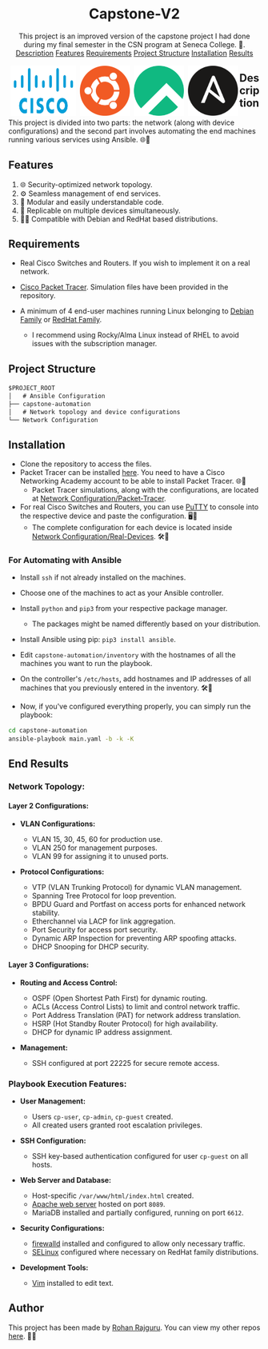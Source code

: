 
<div align="center">

# Capstone-V2

This project is an improved version of the capstone project I had done during my final semester in the CSN program at Seneca College. 🚀.<br>
 [Description](#description) [Features](#features) [Requirements](#requirements) [Project Structure](#project-structure) [Installation](#installation) [Results](#end-results)
<br>
<div>
<img src="img/cisco-logo-transparent.png" width="130" height="100" alt="cisco-logo" style="float: left; padding: 3px 3px 0px 5px;" />
<img src="img/ubuntu-logo.png" width="100" height="100" alt="ubuntu-logo"  style="float: left; padding: 3px 3px 0px 5px;" />
<img src="img/rocky-logo.png" width="100" height="100" alt="rocky-logo"  style="float: left; padding: 3px 3px 0px 5px;"/>
<img src="img/ansible-logo.png" width="100" height="100" alt="ansible-logo"  style="float: left; padding: 3px 3px 0px 5px;"/>

</div>

</div>


## Description

This project is divided into two parts: the network (along with device configurations) and the second part involves automating the end machines running various services using Ansible. 🌐🤖



## Features

1. 🌐 Security-optimized network topology.
2. ⚙️ Seamless management of end services.
3. 🧩 Modular and easily understandable code.
4. 🔄 Replicable on multiple devices simultaneously.
5. 🐧🎩 Compatible with Debian and RedHat based distributions.


## Requirements

- Real Cisco Switches and Routers. If you wish to implement it on a real network.

- [Cisco Packet Tracer](https://www.netacad.com/courses/packet-tracer). Simulation files have been provided in the repository.

- A minimum of 4 end-user machines running Linux belonging to [Debian Family](https://en.wikipedia.org/wiki/Category:Debian-based_distributions) or [RedHat Family](https://en.wikipedia.org/wiki/Red_Hat_Enterprise_Linux_derivatives).
    - I recommend using Rocky/Alma Linux instead of RHEL to avoid issues with the subscription manager.


## Project Structure
```
$PROJECT_ROOT
│   # Ansible Configuration
├── capstone-automation
│   # Network topology and device configurations
└── Network Configuration

```

## Installation
- Clone the repository to access the files.
- Packet Tracer can be installed [here](https://www.netacad.com/courses/packet-tracer). You need to have a Cisco Networking Academy account to be able to install Packet Tracer. 🌐🔧
    - Packet Tracer simulations, along with the configurations, are located at [Network Configuration/Packet-Tracer](https://github.com/srjoeraj/Capstone-V2/tree/main/Network%20Configuration/Packet-Tracer).
- For real Cisco Switches and Routers, you can use [PuTTY](https://putty.org/) to console into the respective device and paste the configuration. 🖥️🔗
  - The complete configuration for each device is located inside [Network Configuration/Real-Devices](https://github.com/srjoeraj/Capstone-V2/tree/main/Network%20Configuration/Real-Devices). 🛠️📄

### For Automating with Ansible

- Install `ssh` if not already installed on the machines.
- Choose one of the machines to act as your Ansible controller.
- Install `python` and `pip3` from your respective package manager.
  - The packages might be named differently based on your distribution.
- Install Ansible using pip: `pip3 install ansible`.
- Edit `capstone-automation/inventory` with the hostnames of all the machines you want to run the playbook.
- On the controller's `/etc/hosts`, add hostnames and IP addresses of all machines that you previously entered in the inventory. 🛠️🔧

- Now, if you've configured everything properly, you can simply run the playbook:
```bash
cd capstone-automation
ansible-playbook main.yaml -b -k -K
```

## End Results
### Network Topology:

#### Layer 2 Configurations:
- **VLAN Configurations:**
  - VLAN 15, 30, 45, 60 for production use.
  - VLAN 250 for management purposes.
  - VLAN 99 for assigning it to unused ports.

- **Protocol Configurations:**
  - VTP (VLAN Trunking Protocol) for dynamic VLAN management.
  - Spanning Tree Protocol for loop prevention.
  - BPDU Guard and Portfast on access ports for enhanced network stability.
  - Etherchannel via LACP for link aggregation.
  - Port Security for access port security.
  - Dynamic ARP Inspection for preventing ARP spoofing attacks.
  - DHCP Snooping for DHCP security.

#### Layer 3 Configurations:
- **Routing and Access Control:**
  - OSPF (Open Shortest Path First) for dynamic routing.
  - ACLs (Access Control Lists) to limit and control network traffic.
  - Port Address Translation (PAT) for network address translation.
  - HSRP (Hot Standby Router Protocol) for high availability.
  - DHCP for dynamic IP address assignment.

- **Management:**
  - SSH configured at port 22225 for secure remote access.

### Playbook Execution Features:

- **User Management:**
  - Users `cp-user`, `cp-admin`, `cp-guest` created.
  - All created users granted root escalation privileges.

- **SSH Configuration:**
  - SSH key-based authentication configured for user `cp-guest` on all hosts.

- **Web Server and Database:**
  - Host-specific `/var/www/html/index.html` created.
  - [Apache web server](https://httpd.apache.org/) hosted on port `8089`.
  - MariaDB installed and partially configured, running on port `6612`.

- **Security Configurations:**
  - [firewalld](https://firewalld.org/) installed and configured to allow only necessary traffic.
  - [SELinux](https://www.redhat.com/en/topics/linux/what-is-selinux) configured where necessary on RedHat family distributions.

- **Development Tools:**
  - [Vim](https://github.com/vim/vim) installed to edit text.

## Author

This project has been made by [Rohan Rajguru](https://srjoeraj.github.io/site/). You can view my other repos [here](https://github.com/srjoeraj/). 🚀🌐